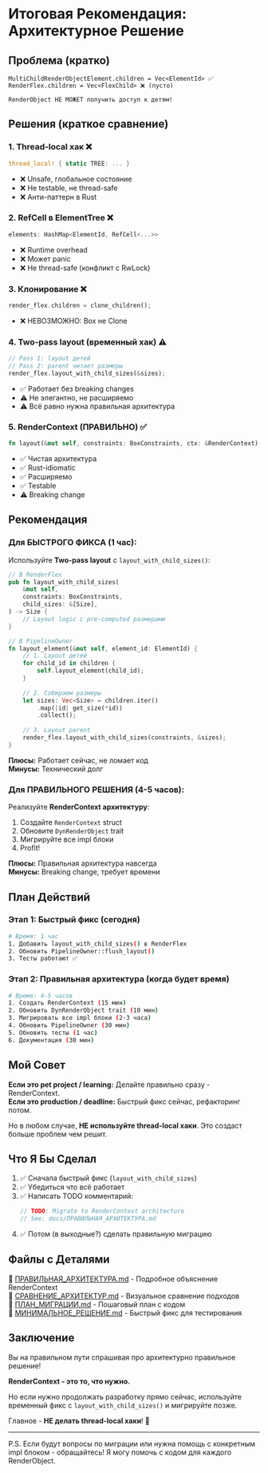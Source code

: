 # Итоговая Рекомендация: Архитектурное Решение

## Проблема (кратко)

```
MultiChildRenderObjectElement.children = Vec<ElementId> ✅
RenderFlex.children = Vec<FlexChild> ❌ (пусто)

RenderObject НЕ МОЖЕТ получить доступ к детям!
```

## Решения (краткое сравнение)

### 1. Thread-local хак ❌
```rust
thread_local! { static TREE: ... }
```
- ❌ Unsafe, глобальное состояние
- ❌ Не testable, не thread-safe
- ❌ Анти-паттерн в Rust

### 2. RefCell в ElementTree ❌
```rust
elements: HashMap<ElementId, RefCell<...>>
```
- ❌ Runtime overhead
- ❌ Может panic
- ❌ Не thread-safe (конфликт с RwLock)

### 3. Клонирование ❌
```rust
render_flex.children = clone_children();
```
- ❌ НЕВОЗМОЖНО: Box<dyn Trait> не Clone

### 4. Two-pass layout (временный хак) ⚠️
```rust
// Pass 1: layout детей
// Pass 2: parent читает размеры
render_flex.layout_with_child_sizes(&sizes);
```
- ✅ Работает без breaking changes
- ⚠️ Не элегантно, не расширяемо
- ⚠️ Всё равно нужна правильная архитектура

### 5. RenderContext (ПРАВИЛЬНО) ✅
```rust
fn layout(&mut self, constraints: BoxConstraints, ctx: &RenderContext) -> Size
```
- ✅ Чистая архитектура
- ✅ Rust-idiomatic
- ✅ Расширяемо
- ✅ Testable
- ⚠️ Breaking change

## Рекомендация

### Для БЫСТРОГО ФИКСА (1 час):
Используйте **Two-pass layout** с `layout_with_child_sizes()`:

```rust
// В RenderFlex
pub fn layout_with_child_sizes(
    &mut self,
    constraints: BoxConstraints,
    child_sizes: &[Size],
) -> Size {
    // Layout logic с pre-computed размерами
}

// В PipelineOwner
fn layout_element(&mut self, element_id: ElementId) {
    // 1. Layout детей
    for child_id in children {
        self.layout_element(child_id);
    }
    
    // 2. Собираем размеры
    let sizes: Vec<Size> = children.iter()
        .map(|id| get_size(*id))
        .collect();
    
    // 3. Layout parent
    render_flex.layout_with_child_sizes(constraints, &sizes);
}
```

**Плюсы:** Работает сейчас, не ломает код  
**Минусы:** Технический долг

### Для ПРАВИЛЬНОГО РЕШЕНИЯ (4-5 часов):
Реализуйте **RenderContext архитектуру**:

1. Создайте `RenderContext` struct
2. Обновите `DynRenderObject` trait
3. Мигрируйте все impl блоки
4. Profit!

**Плюсы:** Правильная архитектура навсегда  
**Минусы:** Breaking change, требует времени

## План Действий

### Этап 1: Быстрый фикс (сегодня)
```bash
# Время: 1 час
1. Добавить layout_with_child_sizes() в RenderFlex
2. Обновить PipelineOwner::flush_layout()
3. Тесты работают ✅
```

### Этап 2: Правильная архитектура (когда будет время)
```bash
# Время: 4-5 часов
1. Создать RenderContext (15 мин)
2. Обновить DynRenderObject trait (10 мин)
3. Мигрировать все impl блоки (2-3 часа)
4. Обновить PipelineOwner (30 мин)
5. Обновить тесты (1 час)
6. Документация (30 мин)
```

## Мой Совет

**Если это pet project / learning:** Делайте правильно сразу - RenderContext.  
**Если это production / deadline:** Быстрый фикс сейчас, рефакторинг потом.

Но в любом случае, **НЕ используйте thread-local хаки**. Это создаст больше проблем чем решит.

## Что Я Бы Сделал

1. ✅ Сначала быстрый фикс (`layout_with_child_sizes`)
2. ✅ Убедиться что всё работает
3. ✅ Написать TODO комментарий:
   ```rust
   // TODO: Migrate to RenderContext architecture
   // See: docs/ПРАВИЛЬНАЯ_АРХИТЕКТУРА.md
   ```
4. ✅ Потом (в выходные?) сделать правильную миграцию

## Файлы с Деталями

📄 [ПРАВИЛЬНАЯ_АРХИТЕКТУРА.md](./ПРАВИЛЬНАЯ_АРХИТЕКТУРА.md) - Подробное объяснение RenderContext  
📄 [СРАВНЕНИЕ_АРХИТЕКТУР.md](./СРАВНЕНИЕ_АРХИТЕКТУР.md) - Визуальное сравнение подходов  
📄 [ПЛАН_МИГРАЦИИ.md](./ПЛАН_МИГРАЦИИ.md) - Пошаговый план с кодом  
📄 [МИНИМАЛЬНОЕ_РЕШЕНИЕ.md](./МИНИМАЛЬНОЕ_РЕШЕНИЕ.md) - Быстрый фикс для тестирования

## Заключение

Вы на правильном пути спрашивая про архитектурно правильное решение! 

**RenderContext - это то, что нужно.**

Но если нужно продолжать разработку прямо сейчас, используйте временный фикс с `layout_with_child_sizes()` и мигрируйте позже.

Главное - **НЕ делать thread-local хаки**! 🙏

---

P.S. Если будут вопросы по миграции или нужна помощь с конкретным impl блоком - обращайтесь! Я могу помочь с кодом для каждого RenderObject.
